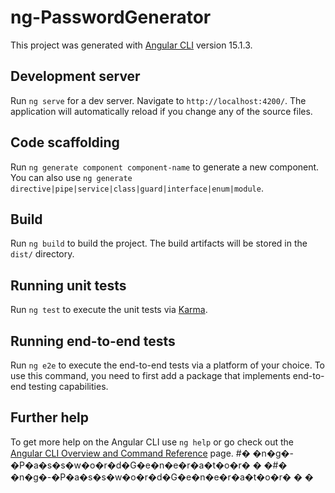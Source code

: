 # ng-PasswordGenerator

This project was generated with [Angular CLI](https://github.com/angular/angular-cli) version 15.1.3. 


## Development server

Run `ng serve` for a dev server. Navigate to `http://localhost:4200/`. The application will automatically reload if you change any of the source files.

## Code scaffolding

Run `ng generate component component-name` to generate a new component. You can also use `ng generate directive|pipe|service|class|guard|interface|enum|module`.

## Build

Run `ng build` to build the project. The build artifacts will be stored in the `dist/` directory.

## Running unit tests

Run `ng test` to execute the unit tests via [Karma](https://karma-runner.github.io).

## Running end-to-end tests

Run `ng e2e` to execute the end-to-end tests via a platform of your choice. To use this command, you need to first add a package that implements end-to-end testing capabilities.

## Further help

To get more help on the Angular CLI use `ng help` or go check out the [Angular CLI Overview and Command Reference](https://angular.io/cli) page.
#� �n�g�-�P�a�s�s�w�o�r�d�G�e�n�e�r�a�t�o�r�
�
�#� �n�g�-�P�a�s�s�w�o�r�d�G�e�n�e�r�a�t�o�r�
�
�
